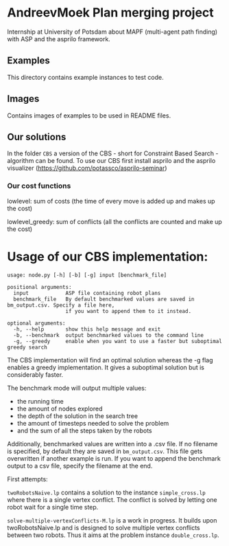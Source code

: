 # AndreevMoek Plan merging project

Internship at University of Potsdam about MAPF (multi-agent path finding) with ASP and the asprilo framework.

## Examples

This directory contains example instances to test code.

## Images

Contains images of examples to be used in README files.

## Our solutions

In the folder `CBS` a version of the CBS - short for Constraint Based Search - algorithm can be found. To use our CBS first install asprilo and the asprilo visualizer (https://github.com/potassco/asprilo-seminar)

### Our cost functions

lowlevel: sum of costs (the time of every move is added up and makes up the cost)

lowlevel_greedy: sum of conflicts (all the conflicts are counted  and make up the cost)

# Usage of our CBS implementation:
```
usage: node.py [-h] [-b] [-g] input [benchmark_file]

positional arguments:
  input            ASP file containing robot plans
  benchmark_file   By default benchmarked values are saved in bm_output.csv. Specify a file here,
                   if you want to append them to it instead.

optional arguments:
  -h, --help       show this help message and exit
  -b, --benchmark  output benchmarked values to the command line
  -g, --greedy     enable when you want to use a faster but suboptimal greedy search
```  
The CBS implementation will find an optimal solution whereas the -g flag enables a greedy implementation. It gives a suboptimal solution but is considerably faster.

The benchmark mode will output multiple values:
* the running time
* the amount of nodes explored 
* the depth of the solution in the search tree
* the amount of timesteps needed to solve the problem
* and the sum of all the steps taken by the robots

Additionally, benchmarked values are written into a .csv file. If no filename is specified, by default they are saved in `bm_output.csv`. This file gets overwritten if another example is run. If you want to append the benchmark output to a csv file, specify the filename at the end.  
  


First attempts:

`twoRobotsNaive.lp` contains a solution to the instance `simple_cross.lp` where there is a single vertex conflict. The conflict is solved by letting one robot wait for a single time step. 

`solve-multiple-vertexConflicts-M.lp` is a work in progress. It builds upon twoRobotsNaive.lp and is designed to solve multiple vertex conflicts between two robots. Thus it aims at the problem instance `double_cross.lp`.
